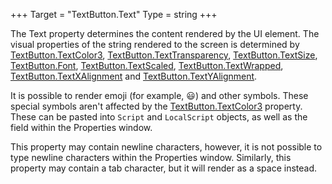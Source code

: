 +++
Target = "TextButton.Text"
Type = string
+++

The Text property determines the content rendered by the UI element. The visual properties of the string rendered to the screen is determined by [TextButton.TextColor3](https://developer.roblox.com/api-reference/property/TextButton/TextColor3), [TextButton.TextTransparency](https://developer.roblox.com/api-reference/property/TextButton/TextTransparency), [TextButton.TextSize](https://developer.roblox.com/api-reference/property/TextButton/TextSize), [TextButton.Font](https://developer.roblox.com/api-reference/property/TextButton/Font), [TextButton.TextScaled](https://developer.roblox.com/api-reference/property/TextButton/TextScaled), [TextButton.TextWrapped](https://developer.roblox.com/api-reference/property/TextButton/TextWrapped), [TextButton.TextXAlignment](https://developer.roblox.com/api-reference/property/TextButton/TextXAlignment) and [TextButton.TextYAlignment](https://developer.roblox.com/api-reference/property/TextButton/TextYAlignment).It is possible to render emoji (for example, 😃) and other symbols. These special symbols aren't affected by the [TextButton.TextColor3](https://developer.roblox.com/api-reference/property/TextButton/TextColor3) property. These can be pasted into `Script` and `LocalScript` objects, as well as the field within the Properties window.This property may contain newline characters, however, it is not possible to type newline characters within the Properties window. Similarly, this property may contain a tab character, but it will render as a space instead.